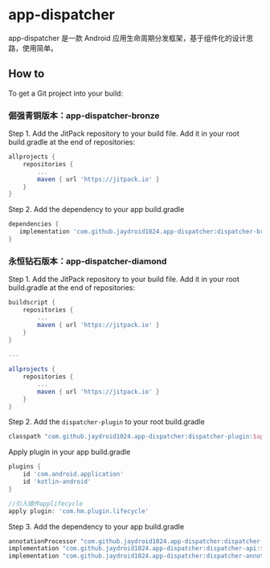 # app-dispatcher
app-dispatcher 是一款 Android 应用生命周期分发框架，基于组件化的设计思路，使用简单。



## How to

To get a Git project into your build:

### 倔强青铜版本：app-dispatcher-bronze 

Step 1. Add the JitPack repository to your build file. Add it in your root build.gradle at the end of repositories:

```groovy
allprojects {
	repositories {
		...
		maven { url 'https://jitpack.io' }
	}
}
```



Step 2. Add the dependency  to your  app  build.gradle

```groovy
dependencies {
   implementation 'com.github.jaydroid1024.app-dispatcher:dispatcher-bronze:$appDispatcherVersion'
}
```



### 永恒钻石版本：app-dispatcher-diamond

Step 1. Add the JitPack repository to your build file. Add it in your root build.gradle at the end of repositories:

```groovy
buildscript {
	repositories {
		...
		maven { url 'https://jitpack.io' }
	}
}

...
  
allprojects {
	repositories {
		...
		maven { url 'https://jitpack.io' }
	}
}
```



Step 2. Add the `dispatcher-plugin` to your  root build.gradle

```groovy
classpath "com.github.jaydroid1024.app-dispatcher:dispatcher-plugin:$appDispatcherVersion"
```

Apply plugin  in your  app  build.gradle

```groovy
plugins {
    id 'com.android.application'
    id 'kotlin-android'
}

//引入插件applifecycle
apply plugin: 'com.hm.plugin.lifecycle'
```



Step 3. Add the dependency  to your  app  build.gradle

```groovy
annotationProcessor "com.github.jaydroid1024.app-dispatcher:dispatcher-apt:$appDispatcherVersion"
implementation "com.github.jaydroid1024.app-dispatcher:dispatcher-api:$appDispatcherVersion"
implementation "com.github.jaydroid1024.app-dispatcher:dispatcher-annotation:$appDispatcherVersion"
```





